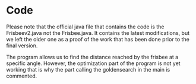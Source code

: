 # Code

Please note that the official java file that contains the code is the Frisbeev2.java not the Frisbee.java. It contains the latest modifications, but we left the older one as a proof of the work that has been done prior to the final version.

The program allows us to find the distance reached by the frisbee at a specific angle. However, the optimization part of the program is not yet working that is why the part calling the goldensearch in the main is commented.
